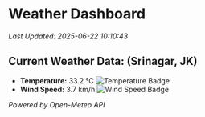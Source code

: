 
# Weather Dashboard

_Last Updated: 2025-06-22 10:10:43_

## Current Weather Data: (Srinagar, JK)
- **Temperature:** 33.2 °C ![Temperature Badge](https://img.shields.io/badge/Temperature-High%20Temp-orange)
- **Wind Speed:** 3.7 km/h ![Wind Speed Badge](https://img.shields.io/badge/Wind%20Speed-Light%20Wind-blue)

*Powered by Open-Meteo API*

